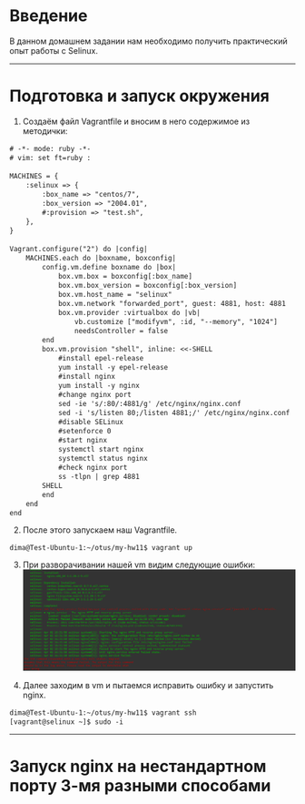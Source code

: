 # **Введение**

В данном домашнем задании нам необходимо получить практический опыт работы с Selinux.

---

# **Подготовка и запуск окружения** 

1. Создаём файл Vagrantfile и вносим в него содержимое из методички:
```
# -*- mode: ruby -*-
# vim: set ft=ruby :

MACHINES = {
    :selinux => {
        :box_name => "centos/7",
        :box_version => "2004.01",
        #:provision => "test.sh",
    },
}

Vagrant.configure("2") do |config|
    MACHINES.each do |boxname, boxconfig|
        config.vm.define boxname do |box|
            box.vm.box = boxconfig[:box_name]
            box.vm.box_version = boxconfig[:box_version]
            box.vm.host_name = "selinux"
            box.vm.network "forwarded_port", guest: 4881, host: 4881
            box.vm.provider :virtualbox do |vb|
                vb.customize ["modifyvm", :id, "--memory", "1024"]
                needsController = false
        end
        box.vm.provision "shell", inline: <<-SHELL
            #install epel-release
            yum install -y epel-release
            #install nginx
            yum install -y nginx
            #change nginx port
            sed -ie 's/:80/:4881/g' /etc/nginx/nginx.conf
            sed -i 's/listen 80;/listen 4881;/' /etc/nginx/nginx.conf
            #disable SELinux
            #setenforce 0
            #start nginx
            systemctl start nginx
            systemctl status nginx
            #check nginx port
            ss -tlpn | grep 4881
        SHELL
        end
    end
end
```

2. После этого запускаем наш Vagrantfile.
```
dima@Test-Ubuntu-1:~/otus/my-hw11$ vagrant up
```

3. При разворачивании нашей vm видим следующие ошибки:
![alt text](/screenshots/hw11-1.PNG?raw=true "Screenshot1")

4. Далее заходим в vm и пытаемся исправить ошибку и запустить nginx.
```
dima@Test-Ubuntu-1:~/otus/my-hw11$ vagrant ssh
[vagrant@selinux ~]$ sudo -i
```
---

# **Запуск nginx на нестандартном порту 3-мя разными способами** 





